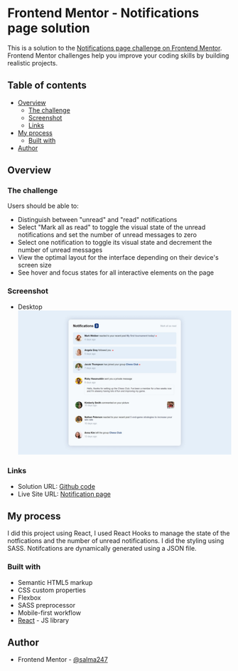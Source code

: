 # Frontend Mentor - Notifications page solution

This is a solution to the [Notifications page challenge on Frontend Mentor](https://www.frontendmentor.io/challenges/notifications-page-DqK5QAmKbC). Frontend Mentor challenges help you improve your coding skills by building realistic projects. 

## Table of contents

- [Overview](#overview)
  - [The challenge](#the-challenge)
  - [Screenshot](#screenshot)
  - [Links](#links)
- [My process](#my-process)
  - [Built with](#built-with)
- [Author](#author)



## Overview

### The challenge

Users should be able to:

- Distinguish between "unread" and "read" notifications
- Select "Mark all as read" to toggle the visual state of the unread notifications and set the number of unread messages to zero
- Select one notification to toggle its visual state and decrement the number of unread messages
- View the optimal layout for the interface depending on their device's screen size
- See hover and focus states for all interactive elements on the page

### Screenshot

- Desktop
![](./screenshot.jpeg)

### Links

- Solution URL: [Github code](https://github.com/salma247/notifications-page)
- Live Site URL: [Notification page](https://salma247.github.io/notifications-page/)

## My process

I did this project using React, I used React Hooks to manage the state of the notfications and the number of unread notifications. I did the styling using SASS. Notifcations are dynamically generated using a JSON file.

### Built with

- Semantic HTML5 markup
- CSS custom properties
- Flexbox
- SASS preprocessor
- Mobile-first workflow
- [React](https://reactjs.org/) - JS library

## Author

- Frontend Mentor - [@salma247](https://www.frontendmentor.io/profile/salma247)


